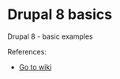 # Drupal 8 basics
Drupal 8 - basic examples

References:
* [Go to wiki](https://github.com/voidberg/Curs-Drupal-8/wiki)
